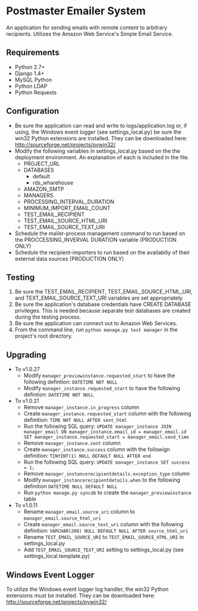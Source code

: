 Postmaster Emailer System
=========================
An application for sending emails with remote content to arbitrary recipients. Utilizes the Amazon Web Service's Simple Email Service.

Requirements
------------
- Python 2.7+
- Django 1.4+
- MySQL Python
- Python LDAP
- Python Requests

Configuration
----------
- Be sure the application can read and write to logs/application.log or, if using, the Windows event logger (see settings_local.py) be sure the win32 Python extensions are installed. They can be downloaded here: http://sourceforge.net/projects/pywin32/
- Modify the following variables in settings_local.py based on the the deployment environment. An explanation of each is included in the file.
	- PROJECT_URL
	- DATABASES
		- default
		- rds_wharehouse
	- AMAZON_SMTP
	- MANAGERS
	- PROCESSING_INTERVAL_DURATION
	- MINIMUM_IMPORT_EMAIL_COUNT
	- TEST_EMAIL_RECIPIENT
	- TEST_EMAIL_SOURCE_HTML_URI
	- TEST_EMAIL_SOURCE_TEXT_URI
- Schedule the mailer-process management command to run based on the PROCCESSING_INVERVAL DURATION variable (PRODUCTION ONLY)
- Schedule the recipient-importers to run based on the availabiliy of their external data sources (PRODUCTION ONLY)

Testing
-------
1. Be sure the TEST_EMAIL_RECIPIENT, TEST_EMAIL_SOURCE_HTML_URI, and TEXT_EMAIL_SOURCE_TEXT_URI variables are set appropriately
2. Be sure the application's database credentials have CREATE DATABASE privileges. This is needed because separate test databases are created during the testing process.
3. Be sure the application can connect out to Amazon Web Services.
4. From the command line, run `python manage.py test manager` in the project's root directory.

Upgrading
---------
- To v1.0.27
	- Modify `manager_previewinstance.requested_start` to have the following defintion: `DATETIME NOT NULL`
	- Modify `manager_instance.requested_start` to have the following defintion: `DATETIME NOT NULL`
- To v1.0.21
	- Remove `manager_instance.in_progress` column
	- Create `manager_instance.requested_start` column with the following definition: `TIME NOT NULL AFTER sent_html`
	- Run the following SQL query: `UPDATE manager_instance JOIN manager_email ON manager_instance.email_id = manager_email.id SET manager_instance.requested_start = manager_email.send_time`
	- Remove `manager_instance.sent` column
	- Create `manager_instance.success` column with the followign definition: `TINYINT(1) NULL DEFAULT NULL AFTER end`
	- Run the following SQL query: `UPDATE manager_instance SET success = 1;`
	- Remove `manager_instancerecipientdetails.exception_type` column
	- Modify `manager_instancerecipientdetails.when` to the following definition `DATETIME NULL DEFAULT NULL`
	- Run `python manage.py syncdb` to create the `manager_previewinstance` table
- To v1.0.11
	- Rename `manager_email.source_uri` column to `manager_email.source_html_uri`
	- Create `manager_email.source_text_uri` column with the following definition: `VARCHAR(200) NULL DEFAULT NULL AFTER source_html_uri`
	- Rename `TEST_EMAIL_SOURCE_URI` to `TEST_EMAIL_SOURCE_HTML_URI` in settings_local.py
	- Add `TEST_EMAIL_SOURCE_TEXT_URI` setting to settings_local.py (see settings_local.template.py)

Windows Event Logger
--------------------
To utilize the Windows event logger log handler, the win32 Python extensions must be installed. They can be downloaded here: http://sourceforge.net/projects/pywin32/
